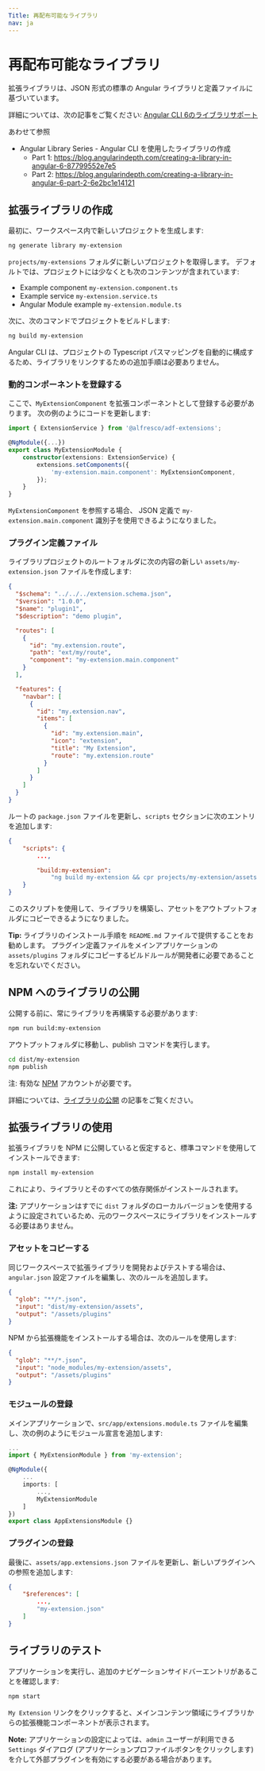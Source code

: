 ```yaml
---
Title: 再配布可能なライブラリ
nav: ja
---
```


# 再配布可能なライブラリ

拡張ライブラリは、JSON 形式の標準の Angular ライブラリと定義ファイルに基づいています。

詳細については、次の記事をご覧ください: [Angular CLI 6のライブラリサポート](https://github.com/angular/angular-cli/wiki/stories-create-library#library-support-in-angular-cli-6)

あわせて参照

- Angular Library Series - Angular CLI を使用したライブラリの作成
  - Part 1: https://blog.angularindepth.com/creating-a-library-in-angular-6-87799552e7e5
  - Part 2: https://blog.angularindepth.com/creating-a-library-in-angular-6-part-2-6e2bc1e14121

## 拡張ライブラリの作成

最初に、ワークスペース内で新しいプロジェクトを生成します:

```sh
ng generate library my-extension
```

`projects/my-extensions` フォルダに新しいプロジェクトを取得します。
デフォルトでは、プロジェクトには少なくとも次のコンテンツが含まれています:

- Example component `my-extension.component.ts`
- Example service `my-extension.service.ts`
- Angular Module example `my-extension.module.ts`

次に、次のコマンドでプロジェクトをビルドします:

```sh
ng build my-extension
```

Angular CLI は、プロジェクトの Typescript パスマッピングを自動的に構成するため、ライブラリをリンクするための追加手順は必要ありません。

### 動的コンポーネントを登録する

ここで、`MyExtensionComponent` を拡張コンポーネントとして登録する必要があります。
次の例のようにコードを更新します:

```typescript
import { ExtensionService } from '@alfresco/adf-extensions';

@NgModule({...})
export class MyExtensionModule {
    constructor(extensions: ExtensionService) {
        extensions.setComponents({
            'my-extension.main.component': MyExtensionComponent,
        });
    }
}
```

`MyExtensionComponent` を参照する場合、
JSON 定義で `my-extension.main.component` 識別子を使用できるようになりました。

### プラグイン定義ファイル

ライブラリプロジェクトのルートフォルダに次の内容の新しい `assets/my-extension.json` ファイルを作成します:

```json
{
  "$schema": "../../../extension.schema.json",
  "$version": "1.0.0",
  "$name": "plugin1",
  "$description": "demo plugin",

  "routes": [
    {
      "id": "my.extension.route",
      "path": "ext/my/route",
      "component": "my-extension.main.component"
    }
  ],

  "features": {
    "navbar": [
      {
        "id": "my.extension.nav",
        "items": [
          {
            "id": "my.extension.main",
            "icon": "extension",
            "title": "My Extension",
            "route": "my.extension.route"
          }
        ]
      }
    ]
  }
}
```

ルートの `package.json` ファイルを更新し、`scripts` セクションに次のエントリを追加します:

```json
{
    "scripts": {
        ...,

        "build:my-extension":
            "ng build my-extension && cpr projects/my-extension/assets dist/my-extension/assets --deleteFirst"
    }
}
```

このスクリプトを使用して、ライブラリを構築し、アセットをアウトプットフォルダにコピーできるようになりました。

**Tip:** ライブラリのインストール手順を `README.md` ファイルで提供することをお勧めします。
プラグイン定義ファイルをメインアプリケーションの `assets/plugins` フォルダにコピーするビルドルールが開発者に必要であることを忘れないでください。

## NPM へのライブラリの公開

公開する前に、常にライブラリを再構築する必要があります:

```sh
npm run build:my-extension
```

アウトプットフォルダに移動し、publish コマンドを実行します。

```sh
cd dist/my-extension
npm publish
```

注: 有効な [NPM](https://www.npmjs.com/) アカウントが必要です。

詳細については、[ライブラリの公開](https://github.com/angular/angular-cli/wiki/stories-create-library#publishing-your-library) の記事をご覧ください。

## 拡張ライブラリの使用

拡張ライブラリを NPM に公開していると仮定すると、標準コマンドを使用してインストールできます:

```sh
npm install my-extension
```

これにより、ライブラリとそのすべての依存関係がインストールされます。

**注:** アプリケーションはすでに `dist` フォルダのローカルバージョンを使用するように設定されているため、元のワークスペースにライブラリをインストールする必要はありません。

### アセットをコピーする

同じワークスペースで拡張ライブラリを開発およびテストする場合は、`angular.json` 設定ファイルを編集し、次のルールを追加します。

```json
{
  "glob": "**/*.json",
  "input": "dist/my-extension/assets",
  "output": "/assets/plugins"
}
```

NPM から拡張機能をインストールする場合は、次のルールを使用します:

```json
{
  "glob": "**/*.json",
  "input": "node_modules/my-extension/assets",
  "output": "/assets/plugins"
}
```

### モジュールの登録

メインアプリケーションで、`src/app/extensions.module.ts` ファイルを編集し、次の例のようにモジュール宣言を追加します:

```typescript
...
import { MyExtensionModule } from 'my-extension';

@NgModule({
    ...
    imports: [
        ...,
        MyExtensionModule
    ]
})
export class AppExtensionsModule {}
```

### プラグインの登録

最後に、`assets/app.extensions.json` ファイルを更新し、新しいプラグインへの参照を追加します:

```json
{
    "$references": [
        ...,
        "my-extension.json"
    ]
}
```

## ライブラリのテスト

アプリケーションを実行し、追加のナビゲーションサイドバーエントリがあることを確認します:

```sh
npm start
```

`My Extension` リンクをクリックすると、メインコンテンツ領域にライブラリからの拡張機能コンポーネントが表示されます。

**Note:** アプリケーションの設定によっては、`admin` ユーザーが利用できる `Settings` ダイアログ (アプリケーションプロファイルボタンをクリックします) を介して外部プラグインを有効にする必要がある場合があります。
